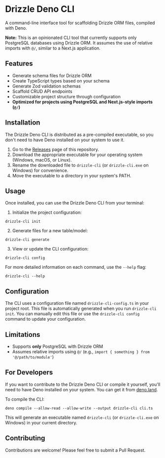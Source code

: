# Drizzle Deno CLI

A command-line interface tool for scaffolding Drizzle ORM files, compiled with Deno.

**Note:** This is an opinionated CLI tool that currently supports only PostgreSQL databases using Drizzle ORM. It assumes the use of relative imports with `@/`, similar to a Next.js application.

## Features

- Generate schema files for Drizzle ORM
- Create TypeScript types based on your schema
- Generate Zod validation schemas
- Scaffold CRUD API endpoints
- Customizable project structure through configuration
- **Optimized for projects using PostgreSQL and Next.js-style imports (`@/`)**

## Installation

The Drizzle Deno CLI is distributed as a pre-compiled executable, so you don't need to have Deno installed on your system to use it.

1. Go to the [Releases](https://github.com/dubscode/drizzle-cli/releases) page of this repository.
2. Download the appropriate executable for your operating system (Windows, macOS, or Linux).
3. Rename the downloaded file to `drizzle-cli` (or `drizzle-cli.exe` on Windows) for convenience.
4. Move the executable to a directory in your system's PATH.

## Usage

Once installed, you can use the Drizzle Deno CLI from your terminal:

1. Initialize the project configuration:

```
drizzle-cli init
```

2. Generate files for a new table/model:

```
drizzle-cli generate
```

3. View or update the CLI configuration:

```
drizzle-cli config
```

For more detailed information on each command, use the `--help` flag:

```
drizzle-cli --help
```

## Configuration

The CLI uses a configuration file named `drizzle-cli-config.ts` in your project root. This file is automatically generated when you run `drizzle-cli init`. You can manually edit this file or use the `drizzle-cli config` command to update your configuration.

## Limitations

- Supports **only** PostgreSQL with Drizzle ORM
- Assumes relative imports using `@/` (e.g., `import { something } from '@/path/to/module'`)

## For Developers

If you want to contribute to the Drizzle Deno CLI or compile it yourself, you'll need to have Deno installed on your system. You can get it from [deno.land](https://deno.land/).

To compile the CLI:

```
deno compile --allow-read --allow-write --output drizzle-cli cli.ts
```

This will generate an executable named `drizzle-cli` (or `drizzle-cli.exe` on Windows) in your current directory.

## Contributing

Contributions are welcome! Please feel free to submit a Pull Request.
